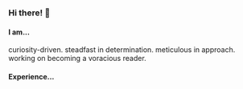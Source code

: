 ### Hi there! 👋

#### I am...
curiosity-driven.
steadfast in determination.
meticulous in approach.
working on becoming a voracious reader.

#### Experience...
